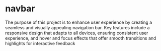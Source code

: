 # navbar
 The purpose of this project is to enhance user experience by creating a seamless and visually appealing navigation bar. Key features include a responsive design that adapts to all devices, ensuring consistent user experience, and hover and focus effects that offer smooth transitions and highlights for interactive feedback
